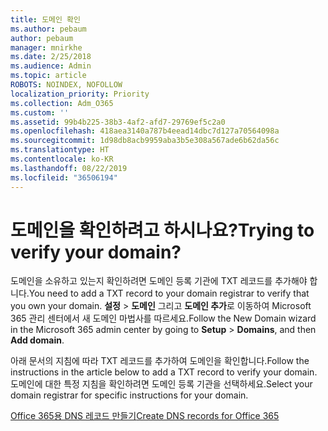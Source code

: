 ```yaml
---
title: 도메인 확인
ms.author: pebaum
author: pebaum
manager: mnirkhe
ms.date: 2/25/2018
ms.audience: Admin
ms.topic: article
ROBOTS: NOINDEX, NOFOLLOW
localization_priority: Priority
ms.collection: Adm_O365
ms.custom: ''
ms.assetid: 99b4b225-38b3-4af2-afd7-29769ef5c2a0
ms.openlocfilehash: 418aea3140a787b4eead14dbc7d127a70564098a
ms.sourcegitcommit: 1d98db8acb9959aba3b5e308a567ade6b62da56c
ms.translationtype: HT
ms.contentlocale: ko-KR
ms.lasthandoff: 08/22/2019
ms.locfileid: "36506194"
---
```

# <a name="trying-to-verify-your-domain"></a><span data-ttu-id="0e398-102">도메인을 확인하려고 하시나요?</span><span class="sxs-lookup"><span data-stu-id="0e398-102">Trying to verify your domain?</span></span>

<span data-ttu-id="0e398-103">도메인을 소유하고 있는지 확인하려면 도메인 등록 기관에 TXT 레코드를 추가해야 합니다.</span><span class="sxs-lookup"><span data-stu-id="0e398-103">You need to add a TXT record to your domain registrar to verify that you own your domain.</span></span> <span data-ttu-id="0e398-104">**설정** \> **도메인** 그리고 **도메인 추가**로 이동하여 Microsoft 365 관리 센터에서 새 도메인 마법사를 따르세요.</span><span class="sxs-lookup"><span data-stu-id="0e398-104">Follow the New Domain wizard in the Microsoft 365 admin center by going to **Setup** \> **Domains**, and then **Add domain**.</span></span> 
  
<span data-ttu-id="0e398-105">아래 문서의 지침에 따라 TXT 레코드를 추가하여 도메인을 확인합니다.</span><span class="sxs-lookup"><span data-stu-id="0e398-105">Follow the instructions in the article below to add a TXT record to verify your domain.</span></span> <span data-ttu-id="0e398-106">도메인에 대한 특정 지침을 확인하려면 도메인 등록 기관을 선택하세요.</span><span class="sxs-lookup"><span data-stu-id="0e398-106">Select your domain registrar for specific instructions for your domain.</span></span>
  
[<span data-ttu-id="0e398-107">Office 365용 DNS 레코드 만들기</span><span class="sxs-lookup"><span data-stu-id="0e398-107">Create DNS records for Office 365</span></span>](https://support.office.com/article/Create-DNS-records-for-Office-365-when-you-manage-your-DNS-records-B0F3FDCA-8A80-4E8E-9EF3-61E8A2A9AB23.aspx)
  

